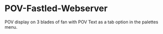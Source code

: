 # POV-Fastled-Webserver
POV display on 3 blades of fan with POV Text as a tab option in the palettes menu.
